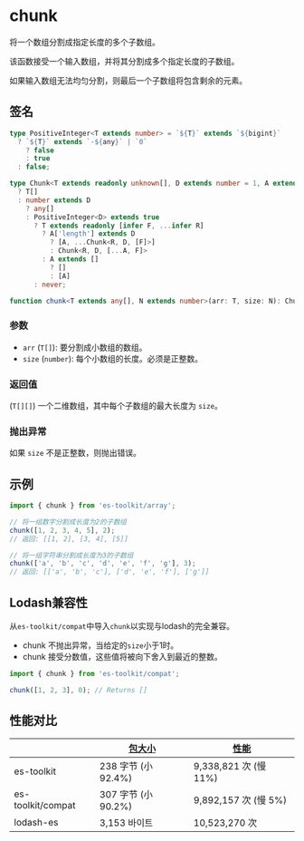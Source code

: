 # chunk

将一个数组分割成指定长度的多个子数组。

该函数接受一个输入数组，并将其分割成多个指定长度的子数组。

如果输入数组无法均匀分割，则最后一个子数组将包含剩余的元素。

## 签名

```typescript
type PositiveInteger<T extends number> = `${T}` extends `${bigint}`
  ? `${T}` extends `-${any}` | `0`
    ? false
    : true
  : false;

type Chunk<T extends readonly unknown[], D extends number = 1, A extends unknown[] = []> = any[] extends T
  ? T[]
  : number extends D
    ? any[]
    : PositiveInteger<D> extends true
      ? T extends readonly [infer F, ...infer R]
        ? A['length'] extends D
          ? [A, ...Chunk<R, D, [F]>]
          : Chunk<R, D, [...A, F]>
        : A extends []
          ? []
          : [A]
      : never;

function chunk<T extends any[], N extends number>(arr: T, size: N): Chunk<T, N>;
```

### 参数

- `arr` (`T[]`): 要分割成小数组的数组。
- `size` (`number`): 每个小数组的长度。必须是正整数。

### 返回值

(`T[][]`) 一个二维数组，其中每个子数组的最大长度为 `size`。

### 抛出异常

如果 `size` 不是正整数，则抛出错误。

## 示例

```typescript
import { chunk } from 'es-toolkit/array';

// 将一组数字分割成长度为2的子数组
chunk([1, 2, 3, 4, 5], 2);
// 返回: [[1, 2], [3, 4], [5]]

// 将一组字符串分割成长度为3的子数组
chunk(['a', 'b', 'c', 'd', 'e', 'f', 'g'], 3);
// 返回: [['a', 'b', 'c'], ['d', 'e', 'f'], ['g']]
```

## Lodash兼容性

从`es-toolkit/compat`中导入`chunk`以实现与lodash的完全兼容。

- chunk 不抛出异常，当给定的`size`小于1时。
- chunk 接受分数值，这些值将被向下舍入到最近的整数。

```typescript
import { chunk } from 'es-toolkit/compat';

chunk([1, 2, 3], 0); // Returns []
```

## 性能对比

|                   | [包大小](../../bundle-size.md) | [性能](../../performance.md) |
| ----------------- | ------------------------------ | ---------------------------- |
| es-toolkit        | 238 字节 (小 92.4%)            | 9,338,821 次 (慢 11%)        |
| es-toolkit/compat | 307 字节 (小 90.2%)            | 9,892,157 次 (慢 5%)         |
| lodash-es         | 3,153 바이트                   | 10,523,270 次                |
